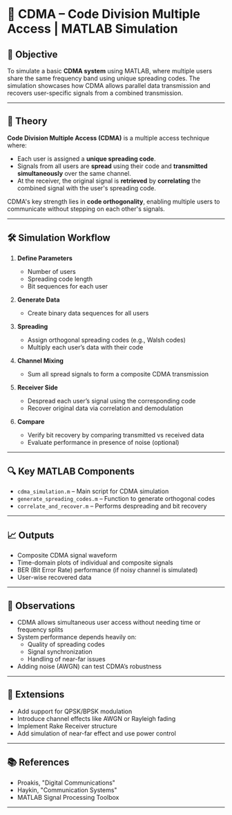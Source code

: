 # 📡 CDMA – Code Division Multiple Access | MATLAB Simulation

## 🎯 Objective

To simulate a basic **CDMA system** using MATLAB, where multiple users share the same frequency band using unique spreading codes. The simulation showcases how CDMA allows parallel data transmission and recovers user-specific signals from a combined transmission.

---

## 📖 Theory

**Code Division Multiple Access (CDMA)** is a multiple access technique where:
- Each user is assigned a **unique spreading code**.
- Signals from all users are **spread** using their code and **transmitted simultaneously** over the same channel.
- At the receiver, the original signal is **retrieved** by **correlating** the combined signal with the user's spreading code.

CDMA's key strength lies in **code orthogonality**, enabling multiple users to communicate without stepping on each other's signals.

---

## 🛠 Simulation Workflow

1. **Define Parameters**
   - Number of users
   - Spreading code length
   - Bit sequences for each user

2. **Generate Data**
   - Create binary data sequences for all users

3. **Spreading**
   - Assign orthogonal spreading codes (e.g., Walsh codes)
   - Multiply each user’s data with their code

4. **Channel Mixing**
   - Sum all spread signals to form a composite CDMA transmission

5. **Receiver Side**
   - Despread each user’s signal using the corresponding code
   - Recover original data via correlation and demodulation

6. **Compare**
   - Verify bit recovery by comparing transmitted vs received data
   - Evaluate performance in presence of noise (optional)

---

## 🔍 Key MATLAB Components

- `cdma_simulation.m` – Main script for CDMA simulation
- `generate_spreading_codes.m` – Function to generate orthogonal codes
- `correlate_and_recover.m` – Performs despreading and bit recovery

---

## 📈 Outputs

- Composite CDMA signal waveform
- Time-domain plots of individual and composite signals
- BER (Bit Error Rate) performance (if noisy channel is simulated)
- User-wise recovered data

---

## 🧠 Observations

- CDMA allows simultaneous user access without needing time or frequency splits
- System performance depends heavily on:
  - Quality of spreading codes
  - Signal synchronization
  - Handling of near-far issues
- Adding noise (AWGN) can test CDMA’s robustness

---

## 🌱 Extensions

- Add support for QPSK/BPSK modulation
- Introduce channel effects like AWGN or Rayleigh fading
- Implement Rake Receiver structure
- Add simulation of near-far effect and use power control

---

## 📚 References

- Proakis, "Digital Communications"
- Haykin, "Communication Systems"
- MATLAB Signal Processing Toolbox

---

